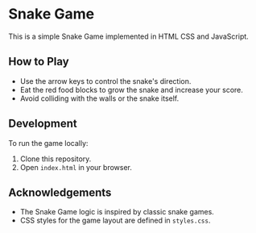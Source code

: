 # Snake Game

This is a simple Snake Game implemented in HTML CSS and JavaScript.

## How to Play

- Use the arrow keys to control the snake's direction.
- Eat the red food blocks to grow the snake and increase your score.
- Avoid colliding with the walls or the snake itself.


## Development

To run the game locally:

1. Clone this repository.
2. Open `index.html` in your browser.

## Acknowledgements

- The Snake Game logic is inspired by classic snake games.
- CSS styles for the game layout are defined in `styles.css`.

